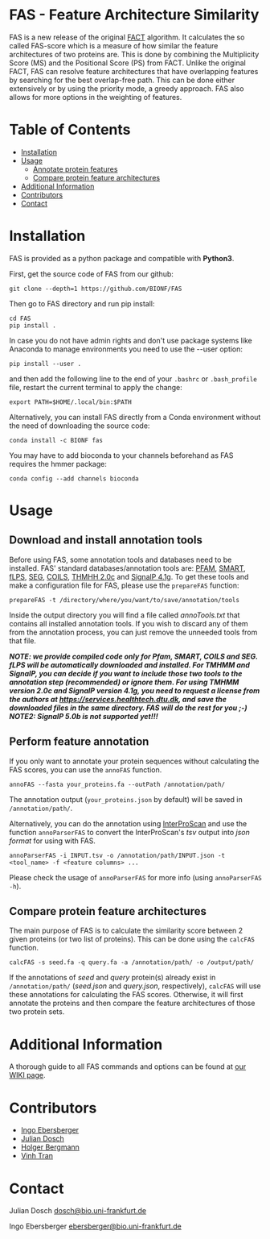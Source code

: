 # FAS - Feature Architecture Similarity

FAS is a new release of the original [FACT](https://bmcbioinformatics.biomedcentral.com/articles/10.1186/1471-2105-11-417) algorithm. It calculates the so called FAS-score which is a measure of how similar the feature architectures of two proteins are. This is done by combining the Multiplicity Score (MS) and the Positional Score (PS) from FACT. Unlike the original FACT, FAS can resolve feature architectures that have overlapping features by searching for the best overlap-free path. This can be done either extensively or by using the priority mode, a greedy approach. FAS also allows for more options in the weighting of features.

# Table of Contents
* [Installation](#installation)
* [Usage](#usage)
  * [Annotate protein features](#annotate-protein-features)
  * [Compare protein feature architectures](#compare-protein-feature-architectures)
* [Additional Information](#additional-information)
* [Contributors](#contributors)
* [Contact](#contact)

# Installation

FAS is provided as a python package and compatible with **Python3**.

First, get the source code of FAS from our github:

```
git clone --depth=1 https://github.com/BIONF/FAS
```

Then go to FAS directory and run pip install:
```
cd FAS
pip install .
```

In case you do not have admin rights and don't use package systems like Anaconda to manage environments you need to use the --user option:
```
pip install --user .
```

and then add the following line to the end of your `.bashrc` or `.bash_profile` file, restart the current terminal to apply the change:
```
export PATH=$HOME/.local/bin:$PATH
```

Alternatively, you can install FAS directly from a Conda environment without the need of downloading the source code:
```
conda install -c BIONF fas
```
You may have to add bioconda to your channels beforehand as FAS requires the hmmer package:
```
conda config --add channels bioconda
```


# Usage

## Download and install annotation tools
Before using FAS, some annotation tools and databases need to be installed. FAS' standard databases/annotation tools are: [PFAM](https://pfam.xfam.org/), [SMART](http://smart.embl-heidelberg.de/), [fLPS](http://biology.mcgill.ca/faculty/harrison/flps.html), [SEG](http://www.biology.wustl.edu/gcg/seg.html), [COILS](https://embnet.vital-it.ch/software/COILS_form.html), [THMHH 2.0c](http://www.cbs.dtu.dk/services/TMHMM/) and [SignalP 4.1g](http://www.cbs.dtu.dk/services/SignalP/). To get these tools and make a configuration file for FAS, please use the `prepareFAS` function:
```
prepareFAS -t /directory/where/you/want/to/save/annotation/tools
```
Inside the output directory you will find a file called *annoTools.txt* that contains all installed annotation tools. If you wish to discard any of them from the annotation process, you can just remove the unneeded tools from that file.

__*NOTE: we provide compiled code only for Pfam, SMART, COILS and SEG. fLPS will be automatically downloaded and installed. For TMHMM and SignalP, you can decide if you want to include those two tools to the annotation step (recommended) or ignore them. For using TMHMM version 2.0c and SignalP version 4.1g, you need to request a license from the authors at https://services.healthtech.dtu.dk, and save the downloaded files in the same directory. FAS will do the rest for you ;-)*__
__*NOTE2: SignalP 5.0b is not supported yet!!!*__

## Perform feature annotation

If you only want to annotate your protein sequences without calculating the FAS scores, you can use the `annoFAS` function. 

```
annoFAS --fasta your_proteins.fa --outPath /annotation/path/
```

The annotation output (`your_proteins.json` by default) will be saved in `/annotation/path/`. 

Alternatively, you can do the annotation using [InterProScan](https://www.ebi.ac.uk/interpro/about/interproscan/) and use the function `annoParserFAS` to convert the InterProScan's *tsv* output into *json format* for using with FAS.

```
annoParserFAS -i INPUT.tsv -o /annotation/path/INPUT.json -t <tool_name> -f <feature columns> ...
```

Please check the usage of `annoParserFAS` for more info (using `annoParserFAS -h`).

## Compare protein feature architectures

The main purpose of FAS is to calculate the similarity score between 2 given proteins (or two list of proteins). This can be done using the `calcFAS` function.

```
calcFAS -s seed.fa -q query.fa -a /annotation/path/ -o /output/path/
```
If the annotations of *seed* and *query* protein(s) already exist in `/annotation/path/` (*seed.json* and *query.json*, respectively), `calcFAS` will use these annotations for calculating the FAS scores. Otherwise, it will first annotate the proteins and then compare the feature architectures of those two protein sets. 

# Additional Information

A thorough guide to all FAS commands and options can be found at [our WIKI page](https://github.com/BIONF/FAS/wiki).

# Contributors
- [Ingo Ebersberger](https://github.com/ebersber)
- [Julian Dosch](https://github.com/JuRuDo)
- [Holger Bergmann](https://github.com/holgerbgm)
- [Vinh Tran](https://github.com/trvinh)

# Contact
Julian Dosch dosch@bio.uni-frankfurt.de

Ingo Ebersberger ebersberger@bio.uni-frankfurt.de
